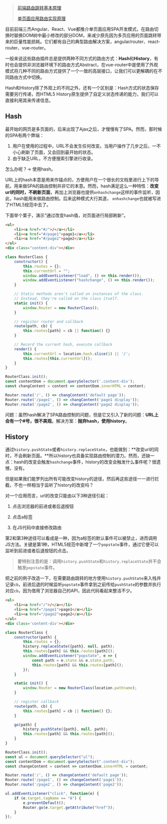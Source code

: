 > [前端路由跳转基本原理](<https://juejin.im/post/5c52da9ee51d45221f242804>)
>
> [单页面应用路由实现原理](<https://github.com/youngwind/blog/issues/109>)

目前前端三杰Angular、React、Vue都推介单页面应用SPA开发模式，在路由切换时替换DOM树中最小修改的部分DOM，来减少原先因为多页应用的页面跳转带来的巨量性能损耗。它们都有自己的典型路由解决方案，angular/router、react-router、vue-router。

一般来说这些路由插件总是提供两种不同方式的路由方式：**Hash**和**History**，有时也会提供非浏览器环境下的路由方式Abstract，在vue-router中是使用了外观模式将几种不同的路由方式提供了一个一致的高层接口，让我们可以更解耦的在不同路由方式中切换。

Hash和History除了外观上的不同之外，还有一个区别是：Hash方式的状态保存需要另行传递，而HTML5 History原生提供了自定义状态传递的能力，我们可以直接利用其来传递信息。

## Hash

最开始的网页是多页面的，后来出现了Ajax之后，才慢慢有了SPA。然而，那时候的SPA有两个弊端：

1. 用户在使用的过程中，URL不会发生任何改变。当用户操作了几步之后，一不小心刷新了页面，又会回到最开始的状态。
2. 由于缺乏URL，不方便搜索引擎进行收录。

怎么办呢？→ 使用hash。

URL上的hash本意是用来作锚点的，方便用户在一个很长的文档里进行上下的导航，用来做SPA的路由控制并非它的本意。然而，hash满足这么一种特性：**改变url的同时，不刷新页面**，再加上浏览器也提供`onhashchange`这样的事件监听，因此，hash能用来做路由控制。后来这种模式大行其道， `onhashchange`也就被写进了HTML5规范中去了。

下面举个栗子，演示“通过改变hash值，对页面进行局部刷新”。

```html
<ul>
	<li><a href="#/">/</a></li>
	<li><a href="#/page1">page1</a></li>
	<li><a href="#/page2">page2</a></li>
</ul>
<div class="content-div"></div>
```

```javascript
class RouterClass {
	constructor() {
		this.routes = {};
		this.currentUrl = "";
		window.addEventListener("load", () => this.render());
		window.addEventListener("hashchange", () => this.render());
	}

	// Static methods aren't called on instances of the class.
	// Instead, they're called on the class itself.
	static init() {
		window.Router = new RouterClass();
	}

	// register router and callback
	route(path, cb) {
		this.routes[path] = cb || function() {}
	}

	// Record the current hash, execute callback
	render() {
		this.currentUrl = location.hash.slice(1) || '/';
		this.routes[this.currentUrl]();
	}
}

RouterClass.init();
const contentDom = document.querySelector('.content-div');
const changContent = content => contentDom.innerHTML = content;

Router.route('/', () => changContent('default page'));
Router.route('/page1', () => changContent('page1 display'));
Router.route('/page2', () => changContent('page2 display'));
```

问题：虽然hash解决了SPA路由控制的问题，但是它又引入了新的问题：**URL上会有一个#号，很不美观**。解决方案：**抛弃hash，使用history**。

## History

通过`history.pushState`或者`history.replaceState`，也能做到：**改变url的同时，不会刷新页面。**所以history也具备实现路由控制的潜力。然而，还缺一点：hash的改变会触发`hashchange`事件，history的改变会触发什么事件呢？很遗憾，没有。

但是如果我们能罗列出所有可能改变history的途径，然后再这些途径一一进行拦截，不也一样相当于监听了history的改变吗？

对一个应用而言，url的改变只能由以下3种途径引起：

1. 点击浏览器的前进或者后退按钮

2. 点击a标签

3. 在JS代码中直接修改路由

第2和第3种途径可以看成是一种，因为a标签的默认事件可以被禁止，进而调用JS方法。关键是第1种，HTML5规范中新增了一个`popstate`事件，通过它便可以监听到前进或者后退按钮的点击。

> 要特别注意的是：调用`history.pushState`和`history.replaceState`并不会触发`popstate`事件。

把之前的例子改造一下，在需要路由跳转的地方使用`history.pushState`来入栈并记录`cb`，前进后退的时候监听`popstate`事件拿到之前传给`pushState`的参数并执行对应`cb`，因为借用了浏览器自己的API，因此代码看起来整洁不少。

```html
<ul>
	<li><a href="/">/</a></li>
	<li><a href="/page1">page1</a></li>
	<li><a href="/page2">page2</a></li>
</ul>
<div class='content-div'></div>
```

```javascript
class RouterClass {
	constructor(path) {
		this.routes = {};
		history.replaceState({path}, null, path);
		this.routes[path] && this.routes[path]();
		window.addEventListener("popstate", e => {			
			const path = e.state && e.state.path;
			this.routes[path] && this.routes[path]();
		});
	}

	static init() {
		window.Router = new RouterClass(location.pathname);
	}

	// register callback
	route(path, cb) {
		this.routes[path] = cb || function() {};
	}

	go(path) {
		history.pushState({path}, null, path);
		this.routes[path] && this.routes[path]();
	}
}

RouterClass.init();
const ul = document.querySelector("ul");
const contentDom = document.querySelector(".content-div");
const changeContent = content => contentDom.innerHTML = content;

Router.route('/', () => changeContent('default page'));
Router.route('/page1', () => changeContent('page1'));
Router.route('/page2', () => changeContent('page2'));

ul.addEventListener("click", function(e) {
	if (e.target.tagName == "A") {
		e.preventDefault();
		Router.go(e.target.getAttribute("href"));
	}
});
```

